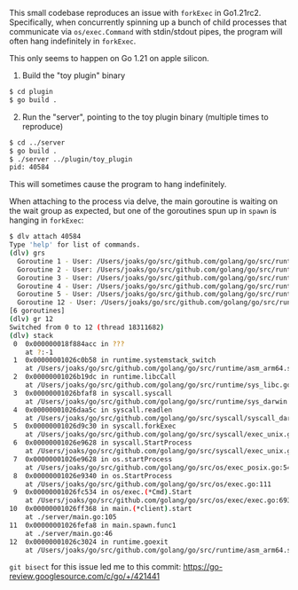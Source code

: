 
This small codebase reproduces an issue with `forkExec` in Go1.21rc2.
Specifically, when concurrently spinning up a bunch of child processes
that communicate via `os/exec.Command` with stdin/stdout pipes, the program 
will often hang indefinitely in `forkExec`.

This only seems to happen on Go 1.21 on apple silicon.

1. Build the "toy plugin" binary

```bash
$ cd plugin
$ go build .
```

2. Run the "server", pointing to the toy plugin binary (multiple times to reproduce)
```bash
$ cd ../server
$ go build .
$ ./server ../plugin/toy_plugin
pid: 40584
```

This will sometimes cause the program to hang indefinitely.

When attaching to the process via delve, the main goroutine is waiting
on the wait group as expected, but one of the goroutines spun up in `spawn`
is hanging in `forkExec`:

```bash
$ dlv attach 40584
Type 'help' for list of commands.
(dlv) grs
  Goroutine 1 - User: /Users/joaks/go/src/github.com/golang/go/src/runtime/sema.go:62 sync.runtime_Semacquire (0x1026bf57c) [semacquire]
  Goroutine 2 - User: /Users/joaks/go/src/github.com/golang/go/src/runtime/proc.go:399 runtime.gopark (0x102695198) [force gc (idle)]
  Goroutine 3 - User: /Users/joaks/go/src/github.com/golang/go/src/runtime/proc.go:399 runtime.gopark (0x102695198) [GC sweep wait]
  Goroutine 4 - User: /Users/joaks/go/src/github.com/golang/go/src/runtime/proc.go:399 runtime.gopark (0x102695198) [GC scavenge wait]
  Goroutine 5 - User: /Users/joaks/go/src/github.com/golang/go/src/runtime/proc.go:399 runtime.gopark (0x102695198) [finalizer wait]
  Goroutine 12 - User: /Users/joaks/go/src/github.com/golang/go/src/runtime/sys_darwin.go:24 syscall.syscall (0x1026bfaf8) (thread 18311682) [timer goroutine (idle)]
[6 goroutines]
(dlv) gr 12
Switched from 0 to 12 (thread 18311682)
(dlv) stack
 0  0x000000018f884acc in ???
    at ?:-1
 1  0x00000001026c0b58 in runtime.systemstack_switch
    at /Users/joaks/go/src/github.com/golang/go/src/runtime/asm_arm64.s:200
 2  0x00000001026b19dc in runtime.libcCall
    at /Users/joaks/go/src/github.com/golang/go/src/runtime/sys_libc.go:49
 3  0x00000001026bfaf8 in syscall.syscall
    at /Users/joaks/go/src/github.com/golang/go/src/runtime/sys_darwin.go:24
 4  0x00000001026daa5c in syscall.readlen
    at /Users/joaks/go/src/github.com/golang/go/src/syscall/syscall_darwin.go:242
 5  0x00000001026d9c30 in syscall.forkExec
    at /Users/joaks/go/src/github.com/golang/go/src/syscall/exec_unix.go:217
 6  0x00000001026e9628 in syscall.StartProcess
    at /Users/joaks/go/src/github.com/golang/go/src/syscall/exec_unix.go:334
 7  0x00000001026e9628 in os.startProcess
    at /Users/joaks/go/src/github.com/golang/go/src/os/exec_posix.go:54
 8  0x00000001026e9340 in os.StartProcess
    at /Users/joaks/go/src/github.com/golang/go/src/os/exec.go:111
 9  0x00000001026fc534 in os/exec.(*Cmd).Start
    at /Users/joaks/go/src/github.com/golang/go/src/os/exec/exec.go:693
10  0x00000001026ff368 in main.(*client).start
    at ./server/main.go:105
11  0x00000001026fefa8 in main.spawn.func1
    at ./server/main.go:46
12  0x00000001026c3024 in runtime.goexit
    at /Users/joaks/go/src/github.com/golang/go/src/runtime/asm_arm64.s:1197
```

`git bisect` for this issue led me to this commit:
https://go-review.googlesource.com/c/go/+/421441
